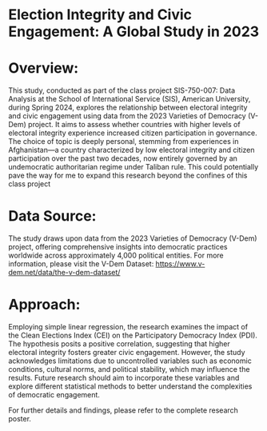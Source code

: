 # Election Integrity and Civic Engagement: A Global Study in 2023

# Overview: 
This study, conducted as part of the class project SIS-750-007: Data Analysis at the School of International Service (SIS), American University, during Spring 2024, explores the relationship between electoral integrity and civic engagement using data from the 2023 Varieties of Democracy (V-Dem) project. It aims to assess whether countries with higher levels of electoral integrity experience increased citizen participation in governance. The choice of topic is deeply personal, stemming from experiences in Afghanistan—a country characterized by low electoral integrity and citizen participation over the past two decades, now entirely governed by an undemocratic authoritarian regime under Taliban rule. This could potentially pave the way for me to expand this research beyond the confines of this class project

# Data Source:
The study draws upon data from the 2023 Varieties of Democracy (V-Dem) project, offering comprehensive insights into democratic practices worldwide across approximately 4,000 political entities. For more information, please visit the V-Dem Dataset: https://www.v-dem.net/data/the-v-dem-dataset/ 

# Approach:
Employing simple linear regression, the research examines the impact of the Clean Elections Index (CEI) on the Participatory Democracy Index (PDI). The hypothesis posits a positive correlation, suggesting that higher electoral integrity fosters greater civic engagement. However, the study acknowledges limitations due to uncontrolled variables such as economic conditions, cultural norms, and political stability, which may influence the results. Future research should aim to incorporate these variables and explore different statistical methods to better understand the complexities of democratic engagement.

For further details and findings, please refer to the complete research poster.
